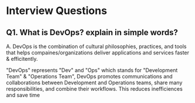# **Interview Questions**

## **Q1. What is DevOps? explain in simple words?**
A. DevOps is the combination of cultural philosophies, practices, and tools that helps compaines/organizations deliver applications and services faster & efficitently.

"DevOps" represents "Dev" and "Ops" which stands for "Development Team" & "Operations Team", DevOps promotes communications and collaborations between Development and Operations teams, share many responsibilities, and combine their workflows. This reduces inefficiences and save time